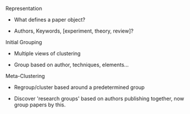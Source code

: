 Representation
+ What defines a paper object?
- Authors, Keywords, [experiment, theory, review]?

Initial Grouping
+  Multiple views of clustering
-  Group based on author, techniques, elements...

Meta-Clustering
+  Regroup/cluster based around a predetermined group
-  Discover 'research groups' based on authors publishing together, now group papers by this.
